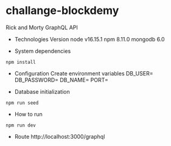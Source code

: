 # challange-blockdemy
Rick and Morty GraphQL API

* Technologies Version
node v16.15.1
npm 8.11.0
mongodb 6.0

* System dependencies
```terminal
npm install
```

* Configuration
Create environment variables
DB_USER=
DB_PASSWORD=
DB_NAME=
PORT=

* Database initialization
```terminal
npm run seed
```

* How to run
```terminal
npm run dev
```

* Route
http://localhost:3000/graphql
